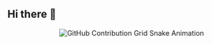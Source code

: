 ## Hi there 👋

<div align="center">
    <img src="https://raw.githubusercontent.com/4mg1n3/4mg1n3/output/github-contribution-grid-snake.svg" alt="GitHub Contribution Grid Snake Animation"/>
</div>

